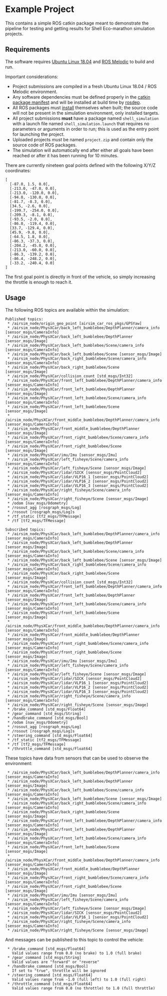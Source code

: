 Example Project
===============

This contains a simple ROS catkin package meant to demonstrate the pipeline for
testing and getting results for Shell Eco-marathon simulation projects.

Requirements
------------

The software requires [Ubuntu Linux 18.04](https://ubuntu.com/download/desktop) and
[ROS Melodic](http://wiki.ros.org/melodic) to build and run.

Important considerations:
* Project submissions are compiled in a fresh Ubuntu Linux 18.04 / ROS Melodic
  environment.
* Any software dependencies must be defined properly in the
  [catkin package manifest](http://wiki.ros.org/catkin/package.xml) and will be
  installed at build time by [rosdep](http://wiki.ros.org/rosdep).
* All ROS packages must [install](http://wiki.ros.org/catkin/CMakeLists.txt#Optional_Step:_Specifying_Installable_Targets)
  themselves when built; the source code will not be present in the simulation
  environment, only installed targets.
* All project submissions **must** have a package named `shell_simulation` with a
  launch file named `shell_simulation.launch` that requires no parameters or arguments
  in order to run; this is used as the entry point for launching the project.
* Uploaded projects *must* be named `project.zip` and contain only the source
  code of ROS packages.
* The simulation will automatically end after either all goals have been reached
or after it has been running for 10 minutes.

There are currently nineteen goal points defined with the following X/Y/Z coordinates:
```
[ 
  [-87.0, 1.5, 0.0],
  [-213.0, -47.0, 0.0],
  [-213.0, -120.0, 0.0],
  [-94.0, -130.0, 0.0],
  [-81.7, -8.3, 0.0],
  [34.5, -2.6, 0.0],
  [-199.7, -254.0, 0.0],
  [-209.3, -8.1, 0.0],
  [-93.5, -2.0, 0.0],
  [-86.0, -119.4, 0.0],
  [33.7, -129.4, 0.0],
  [45.9, -9.8, 0.0],
  [-64.5, 1.8, 0.0],
  [-86.3, -37.3, 0.0],
  [-204.2, -45.8, 0.0],
  [-213.0, -60.0, 0.0],
  [-86.3, -139.2, 0.0],
  [-86.4, -248.2, 0.0],
  [-33.2, -240.4, 0.0]
]
```

The first goal point is directly in front of the vehicle, so simply increasing the
throttle is enough to reach it.

Usage
-----

The following ROS topics are available within the simulation:

```
Published topics:
 * /airsim_node/origin_geo_point [airsim_car_ros_pkgs/GPSYaw]
 * /airsim_node/PhysXCar/back_left_bumblebee/DepthPlanner/camera_info [sensor_msgs/CameraInfo]
 * /airsim_node/PhysXCar/back_left_bumblebee/DepthPlanner [sensor_msgs/Image]
 * /airsim_node/PhysXCar/back_left_bumblebee/Scene/camera_info [sensor_msgs/CameraInfo]
 * /airsim_node/PhysXCar/back_left_bumblebee/Scene [sensor_msgs/Image]
 * /airsim_node/PhysXCar/back_right_bumblebee/Scene/camera_info [sensor_msgs/CameraInfo]
 * /airsim_node/PhysXCar/back_right_bumblebee/Scene [sensor_msgs/Image]
 * /airsim_node/PhysXCar/collision_count [std_msgs/Int32]
 * /airsim_node/PhysXCar/front_left_bumblebee/DepthPlanner/camera_info [sensor_msgs/CameraInfo]
 * /airsim_node/PhysXCar/front_left_bumblebee/DepthPlanner [sensor_msgs/Image]
 * /airsim_node/PhysXCar/front_left_bumblebee/Scene/camera_info [sensor_msgs/CameraInfo]
 * /airsim_node/PhysXCar/front_left_bumblebee/Scene [sensor_msgs/Image]
 * /airsim_node/PhysXCar/front_middle_bumblebee/DepthPlanner/camera_info [sensor_msgs/CameraInfo]
 * /airsim_node/PhysXCar/front_middle_bumblebee/DepthPlanner [sensor_msgs/Image]
 * /airsim_node/PhysXCar/front_right_bumblebee/Scene/camera_info [sensor_msgs/CameraInfo]
 * /airsim_node/PhysXCar/front_right_bumblebee/Scene [sensor_msgs/Image]
 * /airsim_node/PhysXCar/imu/Imu [sensor_msgs/Imu]
 * /airsim_node/PhysXCar/left_fisheye/Scene/camera_info [sensor_msgs/CameraInfo]
 * /airsim_node/PhysXCar/left_fisheye/Scene [sensor_msgs/Image]
 * /airsim_node/PhysXCar/lidar/SICK [sensor_msgs/PointCloud2]
 * /airsim_node/PhysXCar/lidar/VLP16_1 [sensor_msgs/PointCloud2]
 * /airsim_node/PhysXCar/lidar/VLP16_2 [sensor_msgs/PointCloud2]
 * /airsim_node/PhysXCar/lidar/VLP16_3 [sensor_msgs/PointCloud2]
 * /airsim_node/PhysXCar/right_fisheye/Scene/camera_info [sensor_msgs/CameraInfo]
 * /airsim_node/PhysXCar/right_fisheye/Scene [sensor_msgs/Image]
 * /odom [nav_msgs/Odometry]
 * /rosout_agg [rosgraph_msgs/Log]
 * /rosout [rosgraph_msgs/Log]s
 * /tf_static [tf2_msgs/TFMessage]
 * /tf [tf2_msgs/TFMessage]

Subscribed topics:
 * /airsim_node/PhysXCar/back_left_bumblebee/DepthPlanner/camera_info [sensor_msgs/CameraInfo]
 * /airsim_node/PhysXCar/back_left_bumblebee/DepthPlanner [sensor_msgs/Image]
 * /airsim_node/PhysXCar/back_left_bumblebee/Scene/camera_info [sensor_msgs/CameraInfo]
 * /airsim_node/PhysXCar/back_left_bumblebee/Scene [sensor_msgs/Image]
 * /airsim_node/PhysXCar/back_right_bumblebee/Scene/camera_info [sensor_msgs/CameraInfo]
 * /airsim_node/PhysXCar/back_right_bumblebee/Scene [sensor_msgs/Image]
 * /airsim_node/PhysXCar/collision_count [std_msgs/Int32]
 * /airsim_node/PhysXCar/front_left_bumblebee/DepthPlanner/camera_info [sensor_msgs/CameraInfo]
 * /airsim_node/PhysXCar/front_left_bumblebee/DepthPlanner [sensor_msgs/Image]
 * /airsim_node/PhysXCar/front_left_bumblebee/Scene/camera_info [sensor_msgs/CameraInfo]
 * /airsim_node/PhysXCar/front_left_bumblebee/Scene [sensor_msgs/Image]
 * /airsim_node/PhysXCar/front_middle_bumblebee/DepthPlanner/camera_info [sensor_msgs/CameraInfo]
 * /airsim_node/PhysXCar/front_middle_bumblebee/DepthPlanner [sensor_msgs/Image]
 * /airsim_node/PhysXCar/front_right_bumblebee/Scene/camera_info [sensor_msgs/CameraInfo]
 * /airsim_node/PhysXCar/front_right_bumblebee/Scene [sensor_msgs/Image]
 * /airsim_node/PhysXCar/imu/Imu [sensor_msgs/Imu]
 * /airsim_node/PhysXCar/left_fisheye/Scene/camera_info [sensor_msgs/CameraInfo]
 * /airsim_node/PhysXCar/left_fisheye/Scene [sensor_msgs/Image]
 * /airsim_node/PhysXCar/lidar/SICK [sensor_msgs/PointCloud2]
 * /airsim_node/PhysXCar/lidar/VLP16_1 [sensor_msgs/PointCloud2]
 * /airsim_node/PhysXCar/lidar/VLP16_2 [sensor_msgs/PointCloud2]
 * /airsim_node/PhysXCar/lidar/VLP16_3 [sensor_msgs/PointCloud2]
 * /airsim_node/PhysXCar/right_fisheye/Scene/camera_info [sensor_msgs/CameraInfo]
 * /airsim_node/PhysXCar/right_fisheye/Scene [sensor_msgs/Image]
 * /brake_command [std_msgs/Float64]
 * /gear_command [std_msgs/String]
 * /handbrake_command [std_msgs/Bool]
 * /odom [nav_msgs/Odometry]
 * /rosout_agg [rosgraph_msgs/Log]
 * /rosout [rosgraph_msgs/Log]s
 * /steering_command [std_msgs/Float64]
 * /tf_static [tf2_msgs/TFMessage]
 * /tf [tf2_msgs/TFMessage]
 * /throttle_command [std_msgs/Float64]
```

These topics have data from sensors that can be used to observe the environment:

```
 * /airsim_node/PhysXCar/back_left_bumblebee/DepthPlanner/camera_info [sensor_msgs/CameraInfo]
 * /airsim_node/PhysXCar/back_left_bumblebee/DepthPlanner [sensor_msgs/Image]
 * /airsim_node/PhysXCar/back_left_bumblebee/Scene/camera_info [sensor_msgs/CameraInfo]
 * /airsim_node/PhysXCar/back_left_bumblebee/Scene [sensor_msgs/Image]
 * /airsim_node/PhysXCar/back_right_bumblebee/Scene/camera_info [sensor_msgs/CameraInfo]
 * /airsim_node/PhysXCar/back_right_bumblebee/Scene [sensor_msgs/Image]
 * /airsim_node/PhysXCar/front_left_bumblebee/DepthPlanner/camera_info [sensor_msgs/CameraInfo]
 * /airsim_node/PhysXCar/front_left_bumblebee/DepthPlanner [sensor_msgs/Image]
 * /airsim_node/PhysXCar/front_left_bumblebee/Scene/camera_info [sensor_msgs/CameraInfo]
 * /airsim_node/PhysXCar/front_left_bumblebee/Scene [sensor_msgs/Image]
 * /airsim_node/PhysXCar/front_middle_bumblebee/DepthPlanner/camera_info [sensor_msgs/CameraInfo]
 * /airsim_node/PhysXCar/front_middle_bumblebee/DepthPlanner [sensor_msgs/Image]
 * /airsim_node/PhysXCar/front_right_bumblebee/Scene/camera_info [sensor_msgs/CameraInfo]
 * /airsim_node/PhysXCar/front_right_bumblebee/Scene [sensor_msgs/Image]
 * /airsim_node/PhysXCar/imu/Imu [sensor_msgs/Imu]
 * /airsim_node/PhysXCar/left_fisheye/Scene/camera_info [sensor_msgs/CameraInfo]
 * /airsim_node/PhysXCar/left_fisheye/Scene [sensor_msgs/Image]
 * /airsim_node/PhysXCar/lidar/SICK [sensor_msgs/PointCloud2]
 * /airsim_node/PhysXCar/lidar/VLP16_1 [sensor_msgs/PointCloud2]
 * /airsim_node/PhysXCar/right_fisheye/Scene/camera_info [sensor_msgs/CameraInfo]
 * /airsim_node/PhysXCar/right_fisheye/Scene [sensor_msgs/Image]
```

And messages can be published to this topic to control the vehicle:

```
 * /brake_command [std_msgs/Float64]
   Valid values range from 0.0 (no brake) to 1.0 (full brake)
 * /gear_command [std_msgs/String]
   Valid values are "forward" or "reverse"
 * /handbrake_command [std_msgs/Bool]
   If set to "true", throttle will be ignored
 * /steering_command [std_msgs/Float64]
   Valid values range from -1.0 (full left) to 1.0 (full right)
 * /throttle_command [std_msgs/Float64]
   Valid values range from 0.0 (no throttle) to 1.0 (full throttle)
```
